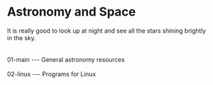 # Astronomy and Space

It is really good to look up at night and see all the stars shining brightly<br>
in the sky.<br>
<br>
<br>
01-main --- General astronomy resources<br>
<br>
02-linux --- Programs for Linux<br>
<br>




